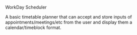 WorkDay Scheduler 

A  basic timetable planner that can accept and store inputs of appointments/meetings/etc from the user and display them a calendar/timeblock format.

